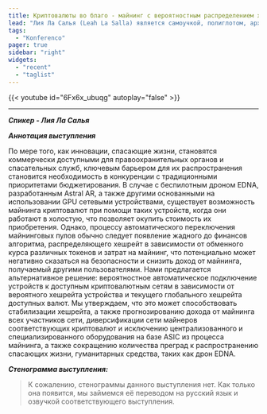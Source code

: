 ```yaml
---
title: Криптовалюты во благо - майнинг с вероятностным распределением хешрейта в целях финансирования развития гуманитарных БПЛА
lead: "Лия Ла Салья (Leah La Salla) является самоучкой, полиглотом, архитектором и изобретателем программного обеспечения. Она уже десять лет занимается разработкой программного обеспечения, обучала женщин кодированию, работала в области безопасности и запатентовала 9 изобретений, взломала NASA при помощи тостера, а также занимается разработкой дронов, останавливающих пули и занимающихся майнингом Monero."
tags:
  - "Konferenco"
pager: true
sidebar: "right"
widgets:
  - "recent"
  - "taglist"
---
```


{{< youtube id="6Fx6x_ubuqg" autoplay="false" >}}

---

_**Спикер - Лия Ла Салья**_

_**Аннотация выступления**_

По мере того, как инновации, спасающие жизни, становятся коммерчески доступными для правоохранительных органов и спасательных служб, ключевым барьером для их распространения становится необходимость в конкуренции с традиционными приоритетами бюджетирования. В случае с беспилотным дроном EDNA, разработанным Astral AR, а также другими основанными на использовании GPU сетевыми устройствами, существует возможность майнинга криптовалют при помощи таких устройств, когда они работают в холостую, что позволяет окупить стоимость их приобретения. Однако, процессу автоматического переключения майнинговых пулов обычно следует появление жадного до финансов алгоритма, распределяющего хешрейт в зависимости от обменного курса различных токенов и затрат на майнинг, что потенциально может негативно сказаться на безопасности и снизить доход от майнинга, получаемый другими пользователями. Нами предлагается альтернативное решение: вероятностное автоматическое подключение устройств к доступным криптовалютным сетям в зависимости от вероятного хешрейта устройства и текущего глобального хешрейта доступных валют. Мы утверждаем, что это может способствовать стабилизации хешрейта, а также прогнозированию дохода от майнинга всех участников сети, диверсификации сети майнеров соответствующих криптовалют и исключению централизованного и специализированного оборудования на базе ASIC из процесса майнинга, а также сокращению количества преград к распространению спасающих жизни, гуманитарных средства, таких как дрон EDNA.

_**Стенограмма выступления:**_

> К сожалению, стенограммы данного выступления нет. Как только она появится, мы займемся её переводом на русский язык и озвучкой соответствующего выступления.
